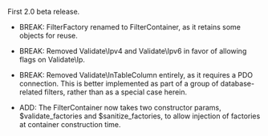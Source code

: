 First 2.0 beta release.

- BREAK: FilterFactory renamed to FilterContainer, as it retains some objects for reuse.

- BREAK: Removed Validate\Ipv4 and Validate\Ipv6 in favor of allowing flags on
  Validate\Ip.

- BREAK: Removed Validate\InTableColumn entirely, as it requires a PDO connection. This is better implemented as part of a group of database-related filters, rather than as a special case herein.

- ADD: The FilterContainer now takes two constructor params, $validate_factories and $sanitize_factories, to allow injection of factories at container construction time.

